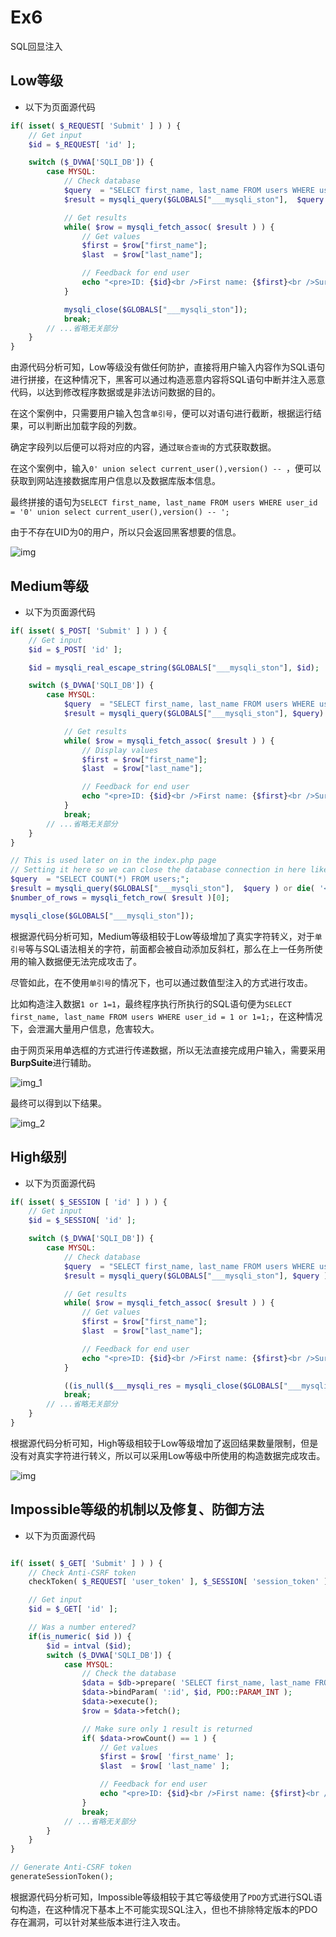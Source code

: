 # Ex6

SQL回显注入

## Low等级

* 以下为页面源代码

```php
if( isset( $_REQUEST[ 'Submit' ] ) ) {
    // Get input
    $id = $_REQUEST[ 'id' ];

    switch ($_DVWA['SQLI_DB']) {
        case MYSQL:
            // Check database
            $query  = "SELECT first_name, last_name FROM users WHERE user_id = '$id';";
            $result = mysqli_query($GLOBALS["___mysqli_ston"],  $query ) or die( '<pre>' . ((is_object($GLOBALS["___mysqli_ston"])) ? mysqli_error($GLOBALS["___mysqli_ston"]) : (($___mysqli_res = mysqli_connect_error()) ? $___mysqli_res : false)) . '</pre>' );

            // Get results
            while( $row = mysqli_fetch_assoc( $result ) ) {
                // Get values
                $first = $row["first_name"];
                $last  = $row["last_name"];

                // Feedback for end user
                echo "<pre>ID: {$id}<br />First name: {$first}<br />Surname: {$last}</pre>";
            }

            mysqli_close($GLOBALS["___mysqli_ston"]);
            break;
        // ...省略无关部分
    } 
} 
```

由源代码分析可知，Low等级没有做任何防护，直接将用户输入内容作为SQL语句进行拼接，在这种情况下，黑客可以通过构造恶意内容将SQL语句中断并注入恶意代码，以达到修改程序数据或是非法访问数据的目的。

在这个案例中，只需要用户输入包含```单引号```，便可以对语句进行截断，根据运行结果，可以判断出加载字段的列数。

确定字段列以后便可以将对应的内容，通过```联合查询```的方式获取数据。

在这个案例中，输入```0' union select current_user(),version() -- ```，便可以获取到网站连接数据库用户信息以及数据库版本信息。

最终拼接的语句为```SELECT first_name, last_name FROM users WHERE user_id = '0' union select current_user(),version() -- ';```

由于不存在UID为0的用户，所以只会返回黑客想要的信息。

![img](./doc/image1.png)


## Medium等级

* 以下为页面源代码

```php
if( isset( $_POST[ 'Submit' ] ) ) {
    // Get input
    $id = $_POST[ 'id' ];

    $id = mysqli_real_escape_string($GLOBALS["___mysqli_ston"], $id);

    switch ($_DVWA['SQLI_DB']) {
        case MYSQL:
            $query  = "SELECT first_name, last_name FROM users WHERE user_id = $id;";
            $result = mysqli_query($GLOBALS["___mysqli_ston"], $query) or die( '<pre>' . mysqli_error($GLOBALS["___mysqli_ston"]) . '</pre>' );

            // Get results
            while( $row = mysqli_fetch_assoc( $result ) ) {
                // Display values
                $first = $row["first_name"];
                $last  = $row["last_name"];

                // Feedback for end user
                echo "<pre>ID: {$id}<br />First name: {$first}<br />Surname: {$last}</pre>";
            }
            break;
        // ...省略无关部分
    }
}

// This is used later on in the index.php page
// Setting it here so we can close the database connection in here like in the rest of the source scripts
$query  = "SELECT COUNT(*) FROM users;";
$result = mysqli_query($GLOBALS["___mysqli_ston"],  $query ) or die( '<pre>' . ((is_object($GLOBALS["___mysqli_ston"])) ? mysqli_error($GLOBALS["___mysqli_ston"]) : (($___mysqli_res = mysqli_connect_error()) ? $___mysqli_res : false)) . '</pre>' );
$number_of_rows = mysqli_fetch_row( $result )[0];

mysqli_close($GLOBALS["___mysqli_ston"]); 
```

根据源代码分析可知，Medium等级相较于Low等级增加了真实字符转义，对于```单引号```等与SQL语法相关的字符，前面都会被自动添加反斜杠，那么在上一任务所使用的输入数据便无法完成攻击了。

尽管如此，在不使用```单引号```的情况下，也可以通过数值型注入的方式进行攻击。

比如构造注入数据```1 or 1=1```，最终程序执行所执行的SQL语句便为```SELECT first_name, last_name FROM users WHERE user_id = 1 or 1=1;```，在这种情况下，会泄漏大量用户信息，危害较大。

由于网页采用单选框的方式进行传递数据，所以无法直接完成用户输入，需要采用**BurpSuite**进行辅助。

![img_1](doc/image2.png)

最终可以得到以下结果。

![img_2](doc/image3.png)

## High级别

* 以下为页面源代码

```php
if( isset( $_SESSION [ 'id' ] ) ) {
    // Get input
    $id = $_SESSION[ 'id' ];

    switch ($_DVWA['SQLI_DB']) {
        case MYSQL:
            // Check database
            $query  = "SELECT first_name, last_name FROM users WHERE user_id = '$id' LIMIT 1;";
            $result = mysqli_query($GLOBALS["___mysqli_ston"], $query ) or die( '<pre>Something went wrong.</pre>' );

            // Get results
            while( $row = mysqli_fetch_assoc( $result ) ) {
                // Get values
                $first = $row["first_name"];
                $last  = $row["last_name"];

                // Feedback for end user
                echo "<pre>ID: {$id}<br />First name: {$first}<br />Surname: {$last}</pre>";
            }

            ((is_null($___mysqli_res = mysqli_close($GLOBALS["___mysqli_ston"]))) ? false : $___mysqli_res);        
            break;
        // ...省略无关部分
    }
}

```

根据源代码分析可知，High等级相较于Low等级增加了返回结果数量限制，但是没有对真实字符进行转义，所以可以采用Low等级中所使用的构造数据完成攻击。

![img](doc/image4.png)

## Impossible等级的机制以及修复、防御方法

* 以下为页面源代码

```php

if( isset( $_GET[ 'Submit' ] ) ) {
    // Check Anti-CSRF token
    checkToken( $_REQUEST[ 'user_token' ], $_SESSION[ 'session_token' ], 'index.php' );

    // Get input
    $id = $_GET[ 'id' ];

    // Was a number entered?
    if(is_numeric( $id )) {
        $id = intval ($id);
        switch ($_DVWA['SQLI_DB']) {
            case MYSQL:
                // Check the database
                $data = $db->prepare( 'SELECT first_name, last_name FROM users WHERE user_id = (:id) LIMIT 1;' );
                $data->bindParam( ':id', $id, PDO::PARAM_INT );
                $data->execute();
                $row = $data->fetch();

                // Make sure only 1 result is returned
                if( $data->rowCount() == 1 ) {
                    // Get values
                    $first = $row[ 'first_name' ];
                    $last  = $row[ 'last_name' ];

                    // Feedback for end user
                    echo "<pre>ID: {$id}<br />First name: {$first}<br />Surname: {$last}</pre>";
                }
                break;
            // ...省略无关部分
        }
    }
}

// Generate Anti-CSRF token
generateSessionToken(); 
```

根据源代码分析可知，Impossible等级相较于其它等级使用了```PDO```方式进行SQL语句构造，在这种情况下基本上不可能实现SQL注入，但也不排除特定版本的PDO存在漏洞，可以针对某些版本进行注入攻击。
